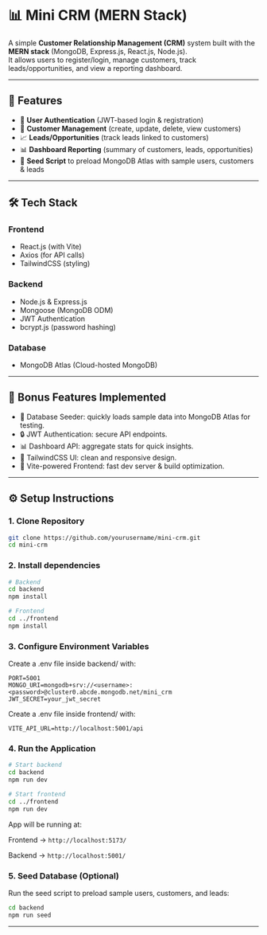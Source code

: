 # 📊 Mini CRM (MERN Stack)

A simple **Customer Relationship Management (CRM)** system built with the **MERN stack** (MongoDB, Express.js, React.js, Node.js).  
It allows users to register/login, manage customers, track leads/opportunities, and view a reporting dashboard.  

---

## 🚀 Features
- 🔐 **User Authentication** (JWT-based login & registration)
- 👥 **Customer Management** (create, update, delete, view customers)
- 📈 **Leads/Opportunities** (track leads linked to customers)
- 📊 **Dashboard Reporting** (summary of customers, leads, opportunities)
- 🌱 **Seed Script** to preload MongoDB Atlas with sample users, customers & leads

---

## 🛠️ Tech Stack

### **Frontend**
- React.js (with Vite)
- Axios (for API calls)
- TailwindCSS (styling)

### **Backend**
- Node.js & Express.js
- Mongoose (MongoDB ODM)
- JWT Authentication
- bcrypt.js (password hashing)

### **Database**
- MongoDB Atlas (Cloud-hosted MongoDB)

---

## 🎁 Bonus Features Implemented
- 🌱 Database Seeder: quickly loads sample data into MongoDB Atlas for testing.
- 🔒 JWT Authentication: secure API endpoints.
- 📊 Dashboard API: aggregate stats for quick insights.
- 🎨 TailwindCSS UI: clean and responsive design.
- 🚀 Vite-powered Frontend: fast dev server & build optimization.

---

## ⚙️ Setup Instructions

### 1. Clone Repository
```bash
git clone https://github.com/yourusername/mini-crm.git
cd mini-crm
```

### 2. Install dependencies
```bash
# Backend
cd backend
npm install

# Frontend
cd ../frontend
npm install
```

### 3. Configure Environment Variables

Create a .env file inside backend/ with:
```env
PORT=5001
MONGO_URI=mongodb+srv://<username>:<password>@cluster0.abcde.mongodb.net/mini_crm
JWT_SECRET=your_jwt_secret
```

Create a .env file inside frontend/ with:
```env
VITE_API_URL=http://localhost:5001/api
```

### 4. Run the Application
```bash
# Start backend
cd backend
npm run dev

# Start frontend
cd ../frontend
npm run dev
```

App will be running at:

Frontend → `http://localhost:5173/`

Backend → `http://localhost:5001/`

### 5. Seed Database (Optional)

Run the seed script to preload sample users, customers, and leads:
```bash
cd backend
npm run seed
```

---
